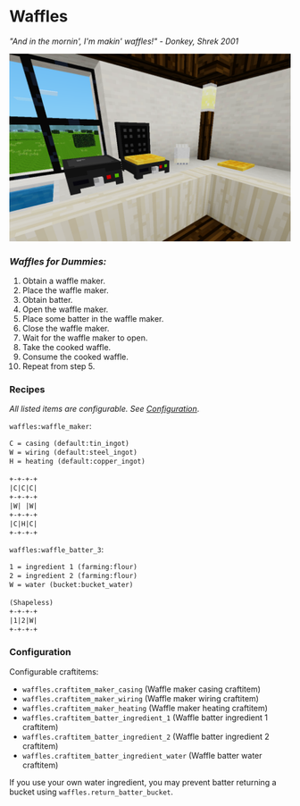 # Waffles
_"And in the mornin', I'm makin' waffles!" - Donkey, Shrek 2001_

![screenshot.png](screenshot.png)

### _Waffles for Dummies:_
1. Obtain a waffle maker.
2. Place the waffle maker.
3. Obtain batter.
4. Open the waffle maker.
5. Place some batter in the waffle maker.
6. Close the waffle maker.
7. Wait for the waffle maker to open.
8. Take the cooked waffle.
9. Consume the cooked waffle.
10. Repeat from step 5.

### Recipes
_All listed items are configurable. See [Configuration](#configuration)_.

`waffles:waffle_maker`:
```
C = casing (default:tin_ingot)
W = wiring (default:steel_ingot)
H = heating (default:copper_ingot)

+-+-+-+
|C|C|C|
+-+-+-+
|W| |W|
+-+-+-+
|C|H|C|
+-+-+-+
```

`waffles:waffle_batter_3`:
```
1 = ingredient 1 (farming:flour)
2 = ingredient 2 (farming:flour)
W = water (bucket:bucket_water)

(Shapeless)
+-+-+-+
|1|2|W|
+-+-+-+
```

### Configuration
Configurable craftitems:

* `waffles.craftitem_maker_casing` (Waffle maker casing craftitem)
* `waffles.craftitem_maker_wiring` (Waffle maker wiring craftitem)
* `waffles.craftitem_maker_heating` (Waffle maker heating craftitem)
* `waffles.craftitem_batter_ingredient_1` (Waffle batter ingredient 1 craftitem)
* `waffles.craftitem_batter_ingredient_2` (Waffle batter ingredient 2 craftitem)
* `waffles.craftitem_batter_ingredient_water` (Waffle batter water craftitem)

If you use your own water ingredient, you may prevent batter returning a bucket using `waffles.return_batter_bucket`.
